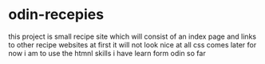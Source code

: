 # odin-recepies
this project is small recipe site which will consist of an index page and links to other recipe websites at first it will not look  nice at all css comes later for now i am to use the htmnl skills i have learn form odin so far
